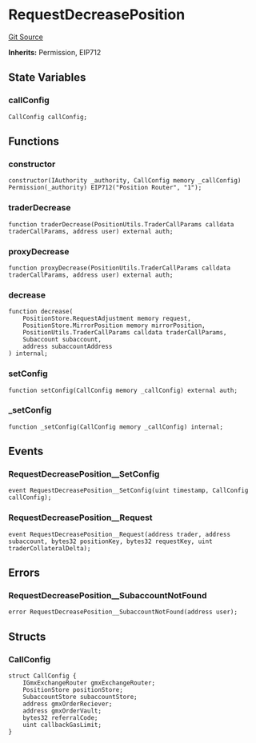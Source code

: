 # RequestDecreasePosition
[Git Source](https://github.com/GMX-Blueberry-Club/puppet-contracts/blob/9c0e4bd812e2fadc24247bdb9759d2c34c92a190/src/position/RequestDecreasePosition.sol)

**Inherits:**
Permission, EIP712


## State Variables
### callConfig

```solidity
CallConfig callConfig;
```


## Functions
### constructor


```solidity
constructor(IAuthority _authority, CallConfig memory _callConfig) Permission(_authority) EIP712("Position Router", "1");
```

### traderDecrease


```solidity
function traderDecrease(PositionUtils.TraderCallParams calldata traderCallParams, address user) external auth;
```

### proxyDecrease


```solidity
function proxyDecrease(PositionUtils.TraderCallParams calldata traderCallParams, address user) external auth;
```

### decrease


```solidity
function decrease(
    PositionStore.RequestAdjustment memory request,
    PositionStore.MirrorPosition memory mirrorPosition,
    PositionUtils.TraderCallParams calldata traderCallParams,
    Subaccount subaccount,
    address subaccountAddress
) internal;
```

### setConfig


```solidity
function setConfig(CallConfig memory _callConfig) external auth;
```

### _setConfig


```solidity
function _setConfig(CallConfig memory _callConfig) internal;
```

## Events
### RequestDecreasePosition__SetConfig

```solidity
event RequestDecreasePosition__SetConfig(uint timestamp, CallConfig callConfig);
```

### RequestDecreasePosition__Request

```solidity
event RequestDecreasePosition__Request(address trader, address subaccount, bytes32 positionKey, bytes32 requestKey, uint traderCollateralDelta);
```

## Errors
### RequestDecreasePosition__SubaccountNotFound

```solidity
error RequestDecreasePosition__SubaccountNotFound(address user);
```

## Structs
### CallConfig

```solidity
struct CallConfig {
    IGmxExchangeRouter gmxExchangeRouter;
    PositionStore positionStore;
    SubaccountStore subaccountStore;
    address gmxOrderReciever;
    address gmxOrderVault;
    bytes32 referralCode;
    uint callbackGasLimit;
}
```

